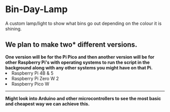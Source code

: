 # Bin-Day-Lamp
A custom lamp/light to show what bins go out depending on the colour it is shining. 
<h2>
  We plan to make two* different versions.
</h2>
<b>One version will be for the Pi Pico and then another version will be for other Raspberry Pi's with operating systems to run the script in the background along with any other systems you might have on that Pi.</b>
<li>Raspberry Pi 4B & 5</li>
<li>Raspberry Pi Zero W 2</li>
<li>Raspberry Pico W</li>
<hr>
</hr>
<b>Might look into Arduino and other microcontrollers to see the most basic and cheapest way we can achieve this.</b>

